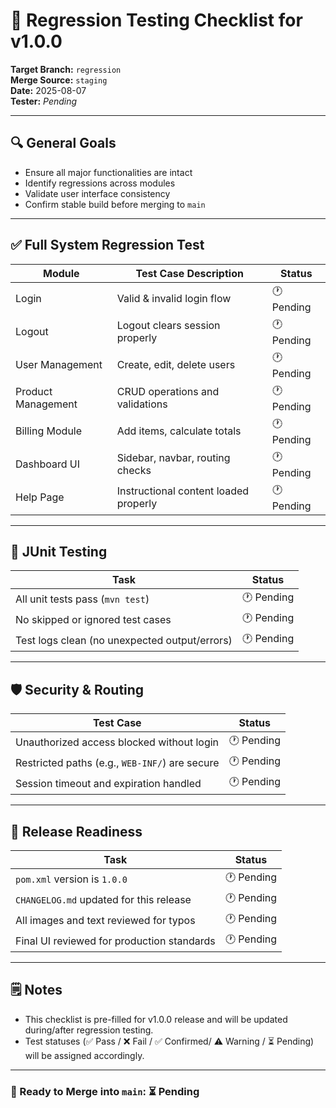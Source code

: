 # 🧪 Regression Testing Checklist for v1.0.0

**Target Branch:** `regression`  
**Merge Source:** `staging`  
**Date:** 2025-08-07  
**Tester:** *Pending*

---

## 🔍 General Goals

- Ensure all major functionalities are intact
- Identify regressions across modules
- Validate user interface consistency
- Confirm stable build before merging to `main`

---

## ✅ Full System Regression Test

| Module              | Test Case Description                   | Status     |
|---------------------|-----------------------------------------|------------|
| Login               | Valid & invalid login flow              | 🕐 Pending |
| Logout              | Logout clears session properly          | 🕐 Pending |
| User Management     | Create, edit, delete users              | 🕐 Pending |
| Product Management  | CRUD operations and validations         | 🕐 Pending |
| Billing Module      | Add items, calculate totals             | 🕐 Pending |
| Dashboard UI        | Sidebar, navbar, routing checks         | 🕐 Pending |
| Help Page           | Instructional content loaded properly   | 🕐 Pending |


---

## 🧪 JUnit Testing

| Task                                          | Status     |
|-----------------------------------------------|------------|
| All unit tests pass (`mvn test`)              | 🕐 Pending |
| No skipped or ignored test cases              | 🕐 Pending |
| Test logs clean (no unexpected output/errors) | 🕐 Pending |

---

## 🛡 Security & Routing

| Test Case                                            | Status     |
|------------------------------------------------------|------------|
| Unauthorized access blocked without login            | 🕐 Pending |
| Restricted paths (e.g., `WEB-INF/`) are secure       | 🕐 Pending |
| Session timeout and expiration handled               | 🕐 Pending |

---

## 🧼 Release Readiness

| Task                                         | Status      |
|----------------------------------------------|-------------|
| `pom.xml` version is `1.0.0`                 | 🕐 Pending |
| `CHANGELOG.md` updated for this release      | 🕐 Pending |
| All images and text reviewed for typos       | 🕐 Pending   |
| Final UI reviewed for production standards   | 🕐 Pending  |

---

## 🗒 Notes

- This checklist is pre-filled for v1.0.0 release and will be updated during/after regression testing.
- Test statuses (✅ Pass / ❌ Fail / ✅ Confirmed/ ⚠️ Warning / ⏳ Pending) will be assigned accordingly.

---

### 🚀 Ready to Merge into `main`: ⏳ Pending
